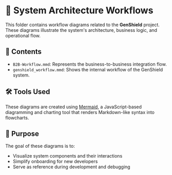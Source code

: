 # 🧠 System Architecture Workflows

This folder contains workflow diagrams related to the **GenShield** project. These diagrams illustrate the system's architecture, business logic, and operational flow.

## 📁 Contents

- `B2B-Workflow.mmd`: Represents the business-to-business integration flow.
- `genshield_workflow.mmd`: Shows the internal workflow of the GenShield system.

## 🛠️ Tools Used

These diagrams are created using [Mermaid](https://mermaid-js.github.io/), a JavaScript-based diagramming and charting tool that renders Markdown-like syntax into flowcharts.

## 📌 Purpose

The goal of these diagrams is to:
- Visualize system components and their interactions
- Simplify onboarding for new developers
- Serve as reference during development and debugging
